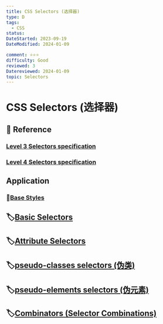 ```yaml
---
title: CSS Selectors (选择器)
type: D
tags:
  - CSS
status:
DateStarted: 2023-09-19
DateModified: 2024-01-09

comment: ⭐⭐⭐
difficulty: Good
reviewed: 3
Datereviewed: 2024-01-09
topic: Selectors
---
```


# CSS Selectors (选择器)

## 📌 Reference

### [Level 3 Selectors specification](https://www.w3.org/TR/selectors-3/)

### [ Level 4 Selectors specification](https://www.w3.org/TR/selectors-4/)

## Application

### 📌[Base Styles](Base-Styles.md)

## 🏷️[Basic Selectors](Basic-Selectors.md)

## 🏷️[Attribute Selectors](Attribute-Selectors.md)

## 🏷️[pseudo-classes selectors (伪类)](<pseudo-classes-selectors-(伪类).md>)

## 🏷️[pseudo-elements selectors (伪元素)](<pseudo-elements-selectors-(伪元素).md>)

## 🏷️[Combinators (Selector Combinations)](<Combinators-(Selector-Combinations).md>)
